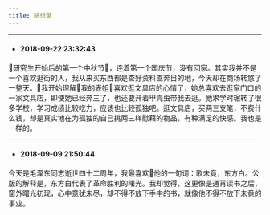 ```yaml
---
title: 随想录
---
```

---
- #### 2018-09-22 23:32:43
研究生开始后的第一个中秋节，连着第一个国庆节，没有回家。其实我并不是一个喜欢逛街的人，我从来买东西都是查好资料直奔目的地，今天却在商场转悠了一整天。我开始理解我的表姐喜欢逛文具店的心情了，她总喜欢去逛家门口的一家文具店，即使她已经奔三了，也还要开着甲壳虫带我去逛。她求学时辗转了很多学校，学习成绩比较吃力，应该也比较孤独吧。逛文具店，买两三支笔，不费什么钱，却是真实地在为孤独的自己挑两三样慰藉的物品，有种满足的快感。我也是一样的。

---

- #### 2018-09-09 21:50:44
今天是毛泽东同志逝世四十二周年，我最喜欢他的一句词：歌未竟，东方白。公版的解释是，东方白代表了革命胜利的曙光。我却觉得，这更像是通宵读书之后，窗外曙光初现，心中意犹未尽，却不得不放下手中的书，就像他不得不放下未竟的事业。